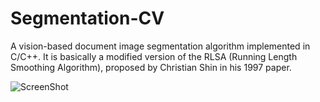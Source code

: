 Segmentation-CV
===============

A vision-based document image segmentation algorithm implemented in C/C++.
It is basically a modified version of the RLSA (Running Length Smoothing Algorithm), proposed
by Christian Shin in his 1997 paper. 

![ScreenShot](https://dl.dropboxusercontent.com/u/10698125/for%20github/segmentation.png)
